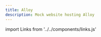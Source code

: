 ```yaml
---
title: Alloy
description: Mock website hosting Alloy
---
```


import Links from '../../components/links.js'

<Links/>

